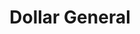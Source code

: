 ---
title: "Dollar General"
url: /washington/dollar-general-washington-square-center/
shop: variety store
---